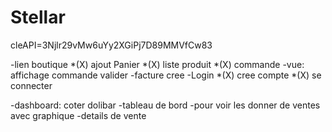 # Stellar
cleAPI=3Njlr29vMw6uYy2XGiPj7D89MMVfCw83

-lien boutique
    *(X) ajout Panier
    *(X) liste produit
    *(X) commande
        -vue: affichage commande valider
        -facture cree
-Login
    *(X) cree compte
    *(X) se connecter

-dashboard: coter dolibar
    -tableau de bord
    -pour voir les donner de ventes avec graphique
    -details de vente

<!-- agendaevents
categories
contacts
documents
login
orders
products
setup
status
stockmovements
thirdparties
users
warehouses -->